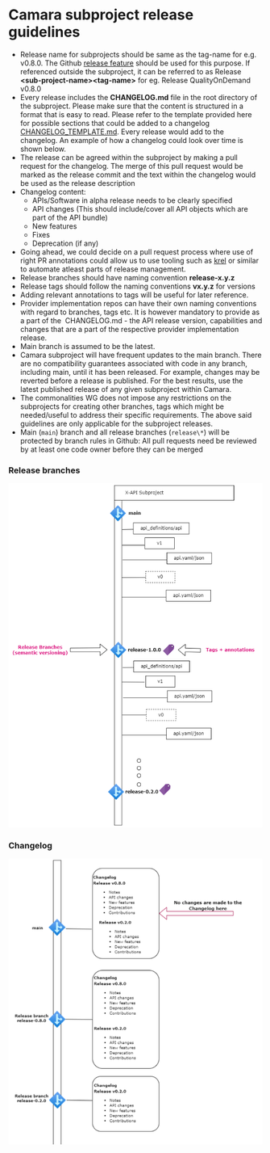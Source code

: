 # Camara subproject release guidelines

* Release name for subprojects should be same as the tag-name for e.g. v0.8.0. The Github [release feature](https://docs.github.com/en/repositories/releasing-projects-on-github/managing-releases-in-a-repository) should be used for this purpose. If referenced outside the subproject, it can be referred to as Release **\<sub-project-name>\<tag-name>** for eg. Release QualityOnDemand v0.8.0
* Every release includes the **CHANGELOG.md** file in the root directory of the subproject. Please make sure that the content is structured in a format that is easy to read. Please refer to the template provided here for possible sections that could be added to a changelog [CHANGELOG_TEMPLATE.md](./SupportingDocuments/CHANGELOG_TEMPLATE.md). Every release would add to the changelog. An example of how a changelog could look over time is shown below.
* The release can be agreed within the subproject by making a pull request for the changelog. The merge of this pull request would be marked as the release commit and the text within the changelog would be used as the release description
* Changelog content:
    * APIs/Software in alpha release needs to be clearly specified
    * API changes (This should include/cover all API objects which are part of the API bundle)
    * New features
    * Fixes
    * Deprecation (if any)
* Going ahead, we could decide on a pull request process where use of right PR annotations could allow us to use tooling such as [krel](https://github.com/kubernetes/release/blob/master/docs/krel/README.md) or similar to automate atleast parts of release management. 
* Release branches should have naming convention **release-x.y.z**
* Release tags should follow the naming conventions <strong>vx.y.z</strong> for versions
* Adding relevant annotations to tags will be useful for later reference.
* Provider implementation repos can have their own naming conventions with regard to branches, tags etc. It is however mandatory to provide as a part of the  CHANGELOG.md - the API release version, capabilities and changes that are a part of the respective provider implementation release.
* Main branch is assumed to be the latest.
* Camara subproject will have frequent updates to the main branch. There are no compatibility guarantees associated with code in any branch, including main, until it has been released. For example, changes may be reverted before a release is published. For the best results, use the latest published release of any given subproject within Camara.
* The commonalities WG does not impose any restrictions on the subprojects for creating other branches, tags which might be needed/useful to address their specific requirements. The above said guidelines are only applicable for the subproject releases.
* Main (`main`) branch and all release branches (`release\*`) will be protected by branch rules in Github: All pull requests need be reviewed by at least one code owner before they can be merged

### Release branches
<img src="./images/versioning-pic.png" alt="Ver"
	title="Versioning Sample"/>
	
### Changelog
<img src="./images/CL.png" alt="Changelog"
	title="Changelog Sample"/>
